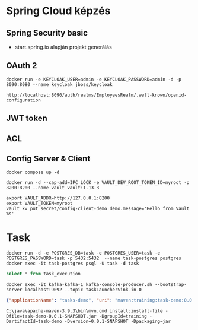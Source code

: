 # Spring Cloud képzés

## Spring Security basic

* start.spring.io alapján projekt generálás

## OAuth 2

```shell
docker run -e KEYCLOAK_USER=admin -e KEYCLOAK_PASSWORD=admin -d -p 8090:8080 --name keycloak jboss/keycloak
```

 ```
 http://localhost:8090/auth/realms/EmployeesRealm/.well-known/openid-configuration
 ```

## JWT token

## ACL

## Config Server & Client
 
```shell
docker compose up -d
```

```shell
docker run -d --cap-add=IPC_LOCK -e VAULT_DEV_ROOT_TOKEN_ID=myroot -p 8200:8200 --name vault vault:1.13.3
```

```shell
export VAULT_ADDR=http://127.0.0.1:8200
export VAULT_TOKEN=myroot
vault kv put secret/config-client-demo demo.message='Hello from Vault %s'
```

# Task  


```shell
docker run -d -e POSTGRES_DB=task -e POSTGRES_USER=task -e POSTGRES_PASSWORD=task -p 5432:5432  --name task-postgres postgres
docker exec -it task-postgres psql -U task -d task 
```

```sql
select * from task_execution
```

```shell
docker exec -it kafka-kafka-1 kafka-console-producer.sh --bootstrap-server localhost:9092 --topic taskLauncherSink-in-0
```

```json
{"applicationName": "tasks-demo", "uri": "maven:training:task-demo:0.0.1-SNAPSHOT", "commandlineArguments": []}
```

```shell
C:\java\apache-maven-3.9.3\bin\mvn.cmd install:install-file -Dfile=task-demo-0.0.1-SNAPSHOT.jar -DgroupId=training -DartifactId=task-demo -Dversion=0.0.1-SNAPSHOT -Dpackaging=jar
```